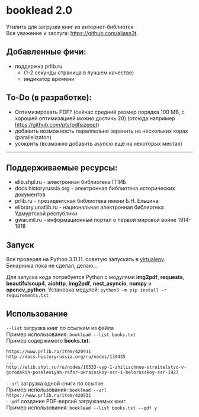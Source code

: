 # booklead 2.0
Утилита для загрузки книг из интернет-библиотек  
Все уважение и заслуга: https://github.com/aliasn3t.   
## Добавленные фичи: 
- поддержка prlib.ru
  - (1-2 секунды страница в лучшем качестве)
  - индикатор времени
## To-Do (в разработке):
- Оптимизировать PDF? (сейчас средний размер порядка 100 MB, с хорошей оптимизацией можно достичь 20) (отсюда например https://github.com/pts/pdfsizeopt)
- добавить возможность параллельно заранить на нескольких корах (parallelizaton)
- усокрить (возможно добавить asyncio ещё на некоторых местах)
------------
## Поддерживаемые ресурсы:

* elib.shpl.ru - электронная библиотека ГПИБ
* docs.historyrussia.org - электронная библиотека исторических документов
* prlib.ru - президентская библиотека имени Б.Н. Ельцина
* elibrary.unatlib.ru - национальная электронная библиотека Удмуртской республики
* gwar.mil.ru - информационный портал о первой мировой войне 1914-1918

## Запуск
Все проверял на Python 3.11.11. советую запускать в [virtualenv](https://docs.python.org/3/library/venv.html).  
Бинарника пока не сделал, делаю...
<!-- Для **Windows** доступны бинарные сборки в разделе [Releases](https://github.com/aliasn3t/booklead/releases)  -->
Для запуска кода потребуется Python с модулями **img2pdf**, **requests**, **beautifulsoup4**, **aiohttp**, **img2pdf**, **nest_asyncio**, **numpy** и **opencv_python**.
Установка модулей: `python3 -m pip install -r requirements.txt`  

## Использование

`--list` загрузка книг по ссылкам из файла  
Пример использования: `booklead --list books.txt`  
Пример содержимого **books.txt**:  
```
https://www.prlib.ru/item/420931
http://docs.historyrussia.org/ru/nodes/139435
...
http://elib.shpl.ru/ru/nodes/16533-vyp-1-zhilischnoe-stroitelstvo-v-gorodskih-poseleniyah-rsfsr-ukrainskoy-ssr-i-belorusskoy-ssr-1927
```
`--url` загрузка одной книги по ссылке  
Пример использования: `booklead --url https://www.prlib.ru/item/420931`  
`--pdf` создание PDF-версий загружаемых книг  
Пример использования: `booklead --list books.txt --pdf y`  

